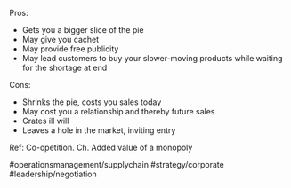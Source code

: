 Pros:
- Gets you a bigger slice of the pie
- May give you cachet
- May provide free publicity
- May lead customers to buy your slower-moving products while waiting for the shortage at end

Cons:
- Shrinks the pie, costs you sales today
- May cost you a relationship and thereby future sales
- Crates ill will
- Leaves a hole in the market, inviting entry

Ref: Co-opetition. Ch. Added value of a monopoly

#operationsmanagement/supplychain #strategy/corporate #leadership/negotiation 
